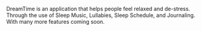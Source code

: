 
DreamTime is an application that helps people feel relaxed and
de-stress. Through the use of Sleep Music, Lullabies, Sleep Schedule, and Journaling. With many more features coming soon.

